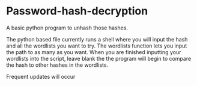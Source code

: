 # Password-hash-decryption
A basic python program to unhash those hashes.

The python based file currently runs a shell where you will input the hash and all the wordlists you want to try.
The wordlists function lets you input the path to as many as you want.
When you are finished inputting your wordlists into the script, leave blank the the program will begin to compare the hash to other hashes in the wordlists.

Frequent updates will occur

